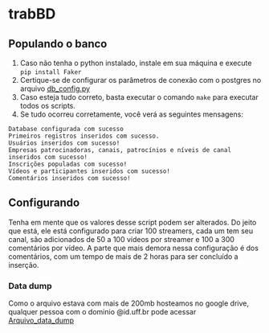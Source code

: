 # trabBD

## Populando o banco
1. Caso não tenha o python instalado, instale em sua máquina e execute `pip install Faker`
2. Certique-se de configurar os parâmetros de conexão com o postgres no arquivo [db_config.py](src/scripts/db_config.py)
3. Caso esteja tudo correto, basta executar o comando `make` para executar todos os scripts.
4. Se tudo ocorreu corretamente, você verá as seguintes mensagens:
```
Database configurada com sucesso
Primeiros registros inseridos com sucesso.
Usuários inseridos com sucesso!
Empresas patrocinadoras, canais, patrocínios e níveis de canal inseridos com sucesso!
Inscrições populadas com sucesso!
Vídeos e participantes inseridos com sucesso!
Comentários inseridos com sucesso!
```

## Configurando
Tenha em mente que os valores desse script podem ser alterados. Do jeito que está, ele está configurado para criar
100 streamers, cada um tem seu canal, são adicionados de 50 a 100 vídeos por streamer e 100 a 300 comentários por vídeo.
A parte que mais demora nessa configuração é dos comentários, com um tempo de mais de 2 horas para ser concluído a inserção.

### Data dump
Como o arquivo estava com mais de 200mb hosteamos no google drive, qualquer pessoa com o dominio @id.uff.br pode acessar
[Arquivo_data_dump](https://drive.google.com/file/d/1zDBb6I9ywGddQwsYso9fOwKWflmYzT4q/view?usp=sharing)
